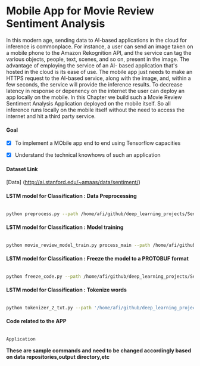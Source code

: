 # Mobile App for Movie Review Sentiment Analysis
In this modern age, sending data to AI-based applications in the cloud for inference is
commonplace. For instance, a user can send an image taken on a mobile phone to
the Amazon Rekognition API, and the service can tag the various objects, people, text,
scenes, and so on, present in the image. The advantage of employing the service of an AI-
based application that's hosted in the cloud is its ease of use. The mobile app just needs to
make an HTTPS request to the AI-based service, along with the image, and, within a few
seconds, the service will provide the inference results. To decrease latency in response or 
depenency on the internet the user can deploy an app locally on the mobile. In this Chapter we build
such a Movie Review Sentiment Analysis Application deployed on the mobile itself. So all inference 
runs locally on the mobile itself without the need to access the internet and hit a third party service. 


#### Goal 
- [x] To implement a MObile app end to end using Tensorflow capacities
- [x] Understand the technical knowhows of such an application


#### Dataset Link
[Data] (http://ai.stanford.edu/~amaas/data/sentiment/)



#### LSTM model for Classification : Data Preprocessing 

```bash

python preprocess.py --path /home/afi/github/deep_learning_projects/Sentiment Analysis/Mobile_App/aclImdb/

```

#### LSTM model for Classification : Model training

```bash

python movie_review_model_train.py process_main --path /home/afi/github/deep_learning_projects/Sentiment Analysis/Mobile_App/ --epochs 2

```
#### LSTM model for Classification : Freeze the model to a PROTOBUF format

```bash

python freeze_code.py --path /home/afi/github/deep_learning_projects/Sentiment Analysis/Mobile_App/ --MODEL_NAME model

```


#### LSTM model for Classification : Tokenize words 


```bash

python tokenizer_2_txt.py --path '/home/afi/github/deep_learning_projects/Sentiment Analysis/Mobile_App/aclImdb/tokenizer.pickle'  --path_out '/home/afi/github/deep_learning_projects/Sentiment Analysis/Mobile_App/word_ind.txt'

```

#### Code related to the APP

```bash

Application

```

**These are sample commands and need to be changed accordingly based on data repositories,output directory,etc**













 






